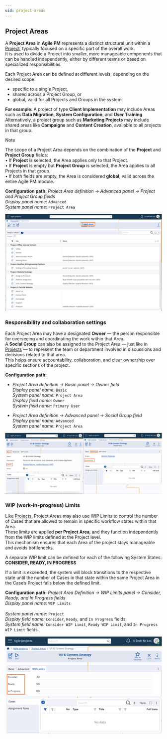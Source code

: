 ```yaml
---
uid: project-areas
---
```


## Project Areas

A **Project Area** in **Agile PM** represents a distinct structural unit within a [Project](projects.md), typically focused on a specific part of the overall work.  
It is used to divide a Project into smaller, more manageable components that can be handled independently, either by different teams or based on specialized responsibilities.

Each Project Area can be defined at different levels, depending on the desired scope:  
- specific to a single Project,  
- shared across a Project Group, or  
- global, valid for all Projects and Groups in the system.  

**For example**:
A project of type **Client Implementation** may include Areas such as **Data Migration**, **System Configuration**, and **User Training**. Alternatively, a project group such as **Marketing Projects** may include shared areas like **Campaigns** and **Content Creation**, available to all projects in that group.

> [!Note]  
> The scope of a Project Area depends on the combination of the **Project** and **Project Group** fields:  
> • If **Project** is selected, the Area applies only to that Project.  
> • If **Project** is empty but **Project Group** is selected, the Area applies to all Projects in that group.  
> • If both fields are empty, the Area is considered **global**, valid across the entire Agile PM module.  

**Configuration path:** *Project Area definition → Advanced panel → Project and Project Group fields*  
*Display panel name:* `Advanced`<br>
*System panel name:* `Project Area`

![Project Areas](pictures/project-areas.png)

### Responsibility and collaboration settings

Each Project Area may have a designated **Owner** — the person responsible for overseeing and coordinating the work within that Area.  
A **Social Group** can also be assigned to the Project Area — just like in [Projects](projects.md) — to represent the team or department involved in discussions and decisions related to that area.  
This helps ensure accountability, collaboration, and clear ownership over specific sections of the project.

**Configuration path:**
- *Project Area definition → Basic panel → Owner field*  
  *Display panel name:* `Basic`<br>
  *System panel name:* `Project Area`<br>
  *Display field name:* `Owner`<br>
  *System field name:* `Primary User`

- *Project Area definition → Advanced panel → Social Group field*  
  *Display panel name:* `Advanced`<br>
  *System panel name:* `Project Area`

![Project Area Form](pictures/project-area-form.png)

### WIP (work-in-progress) Limits

Like [Projects](projects.md), Project Areas may also use WIP Limits to control the number of Cases that are allowed to remain in specific workflow states within that Area.  
These limits are applied **per Project Area**, and they function independently from the WIP limits defined at the Project level.  
This mechanism ensures that each Area of the project stays manageable and avoids bottlenecks.

A separate WIP limit can be defined for each of the following System States:  
**CONSIDER, READY, IN PROGRESS**

If a limit is exceeded, the system will block transitions to the respective state until the number of Cases in that state within the same Project Area in the Case’s Project falls below the defined limit.

**Configuration path:** *Project Area Definition → WIP Limits panel → Consider, Ready, and In Progress fields*  
*Display panel name:* `WIP Limits`<br>  
*System panel name:* `Project`<br>
*Display field name:* `Consider`, `Ready`, and `In Progress` fields <br>
*System field name:* `Consider WIP Limit`, `Ready WIP Limit`, and `In Progress WIP Limit` fields

![Project Area WIP](pictures/project-area-wip.png)

